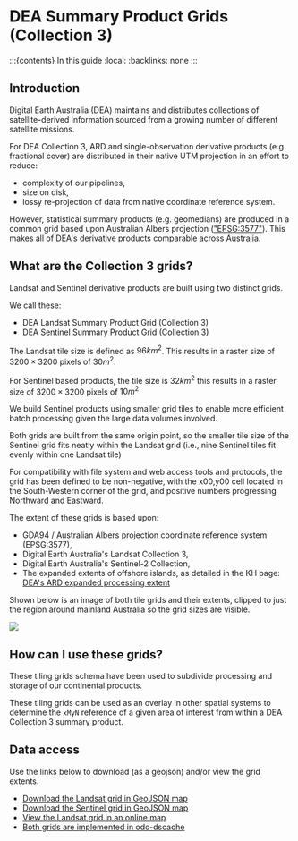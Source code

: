 # DEA Summary Product Grids (Collection 3)

:::{contents} In this guide
:local:
:backlinks: none
:::

## Introduction

Digital Earth Australia (DEA) maintains and distributes collections of
satellite-derived information sourced from a growing number of different
satellite missions.

For DEA Collection 3, ARD and single-observation derivative products (e.g fractional cover) are
distributed in their native UTM projection in an effort to reduce:

* complexity of our pipelines,
* size on disk,
* lossy re-projection of data from native coordinate reference system.

However, statistical summary  products (e.g. geomedians) are
produced in a common grid based upon Australian Albers projection (["EPSG:3577"](https://epsg.io/3577)).
This makes all of DEA's derivative products comparable across Australia.

## What are the Collection 3 grids?

Landsat and Sentinel derivative products are built using two distinct grids.

We call these:
* DEA Landsat Summary Product Grid (Collection 3)
* DEA Sentinel Summary Product Grid (Collection 3)

The Landsat tile size is defined as $96km^2$. This results
in a raster size of $3200 \times 3200$ pixels of $30m^2$. 

For Sentinel based products, the tile size is $32km^2$ this results in a 
raster size of $3200 \times 3200$ pixels of $10m^2$

We build Sentinel products using smaller grid tiles to enable more efficient
batch processing given the large data volumes involved.

Both grids are built from the same origin point, so the smaller tile size of
the Sentinel grid fits neatly within the Landsat grid (i.e., nine Sentinel tiles 
fit evenly within one Landsat tile)

For compatibility with file system and web access tools and protocols,
the grid has been defined to be non-negative, with the x00,y00 cell
located in the South-Western corner of the grid, and positive numbers
progressing Northward and Eastward.

The extent of these grids is based upon:

* GDA94 / Australian Albers projection coordinate reference system
  (EPSG:3577),
* Digital Earth Australia's Landsat Collection 3,
* Digital Earth Australia's Sentinel-2 Collection,
* The expanded extents of offshore islands, as detailed in the KH page: [DEA's ARD expanded processing extent](https://knowledge.dea.ga.gov.au/guides/reference/ard-expanded-processing-extent/)

Shown below is an image of both tile grids and their extents, clipped to just the region around 
mainland Australia so the grid sizes are visible.

![](/_files/reference/collection_3_grids.png)

## How can I use these grids?

These tiling grids schema have been used to subdivide processing and
storage of our continental products.

These tiling grids can be used as an overlay in other spatial systems to
determine the `xMyN` reference of a given area of interest from within a
DEA Collection 3 summary product.

## Data access

Use the links below to download (as a geojson) and/or view the grid extents.

* [Download the Landsat grid in GeoJSON map](https://data.dea.ga.gov.au/derivative/ga_landsat_summary_grid_c3.geojson)
* [Download the Sentinel grid in GeoJSON map](https://data.dea.ga.gov.au/derivative/ga_sentinel_summary_grid_c3.geojson)
* [View the Landsat grid in an online map](https://maps.dea.ga.gov.au/#share=s-yUPQrYI0zfAYDldoQSqxzHjpeKx)
* [Both grids are implemented in odc-dscache](https://github.com/opendatacube/odc-dscache/blob/2dc288b379945627ba2b1c58b1fa175bbaf2189b/odc/dscache/tools/tiling.py#L51C4-L71C7)
